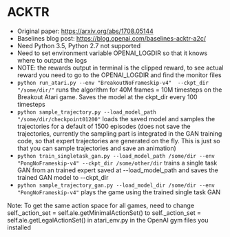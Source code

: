 # ACKTR

- Original paper: https://arxiv.org/abs/1708.05144
- Baselines blog post: https://blog.openai.com/baselines-acktr-a2c/
- Need Python 3.5, Python 2.7 not supported
- Need to set environment variable OPENAI_LOGDIR so that it knows where to output the logs
- NOTE: the rewards output in terminal is the clipped reward, to see actual reward you need to go to the OPENAI_LOGDIR and find the monitor files
- `python run_atari.py --env "BreakoutNoFrameskip-v4"  --ckpt_dir "/some/dir/"` runs the algorithm for 40M frames = 10M timesteps on the Breakout Atari game.  Saves the model at the ckpt_dir every 100 timesteps
- `python sample_trajectory.py --load_model_path "/some/dir/checkpoint01200"` loads the saved model and samples the trajectories for a default of 1500 episodes (does not save the trajectories, currently the sampling part is integrated in the GAN training code, so that expert trajectories are generated on the fly.  This is just so that you can sample trajectories and save an animation)
- `python train_singletask_gan.py --load_model_path /some/dir --env "PongNoFrameskip-v4" --ckpt_dir /some/other/dir` trains a single task GAN from an trained expert saved at --load_model_path and saves the trained GAN model to --ckpt_dir
-  `python sample_trajectory_gan.py --load_model_dir /some/dir --env "PongNoFrameskip-v4"` plays the game using the trained single task GAN

Note: To get the same action space for all games, need to change self._action_set = self.ale.getMinimalActionSet() to self._action_set = self.ale.getLegalActionSet() in atari_env.py in the OpenAI gym files you installed
